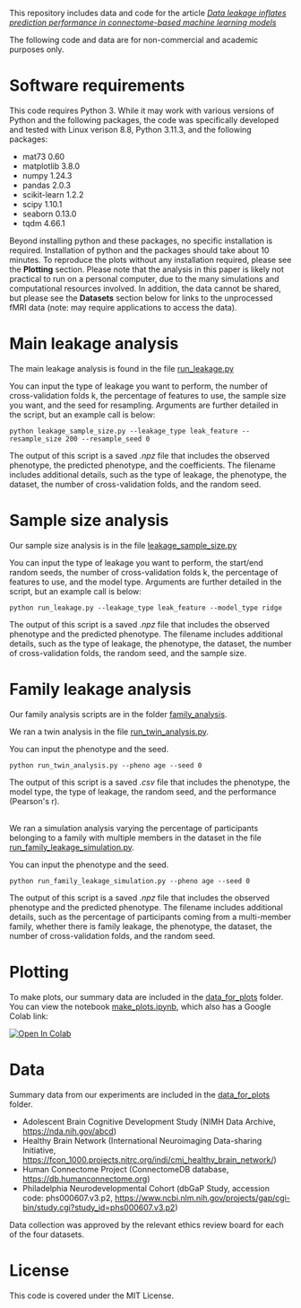 This repository includes data and code for the article [*Data leakage inflates prediction performance in connectome-based machine learning models*](https://www.biorxiv.org/content/10.1101/2023.06.09.544383v1)

The following code and data are for non-commercial and academic purposes only.

# Software requirements

This code requires Python 3. While it may work with various versions of Python and the following packages, the code was specifically developed and tested with Linux verison 8.8, Python 3.11.3, and the following packages:

* mat73 0.60
* matplotlib 3.8.0
* numpy 1.24.3
* pandas 2.0.3
* scikit-learn 1.2.2
* scipy 1.10.1
* seaborn 0.13.0
* tqdm 4.66.1

Beyond installing python and these packages, no specific installation is required. Installation of python and the packages should take about 10 minutes. To reproduce the plots without any installation required, please see the **Plotting** section. Please note that the analysis in this paper is likely not practical to run on a personal computer, due to the many simulations and computational resources involved. In addition, the data cannot be shared, but please see the **Datasets** section below for links to the unprocessed fMRI data (note: may require applications to access the data).

# Main leakage analysis

The main leakage analysis is found in the file [run_leakage.py](run_leakage.py)

You can input the type of leakage you want to perform, the number of cross-validation folds k, the percentage of features to use, the sample size you want, and the seed for resampling. Arguments are further detailed in the script, but an example call is below:

```
python leakage_sample_size.py --leakage_type leak_feature --resample_size 200 --resample_seed 0
```
The output of this script is a saved *.npz* file that includes the observed phenotype, the predicted phenotype, and the coefficients. The filename includes additional details, such as the type of leakage, the phenotype, the dataset, the number of cross-validation folds, and the random seed. 

# Sample size analysis

Our sample size analysis is in the file [leakage_sample_size.py](leakage_sample_size.py)

You can input the type of leakage you want to perform, the start/end random seeds, the number of cross-validation folds k, the percentage of features to use, and the model type. Arguments are further detailed in the script, but an example call is below:

```
python run_leakage.py --leakage_type leak_feature --model_type ridge
```
The output of this script is a saved *.npz* file that includes the observed phenotype and the predicted phenotype. The filename includes additional details, such as the type of leakage, the phenotype, the dataset, the number of cross-validation folds, the random seed, and the sample size. 

# Family leakage analysis

Our family analysis scripts are in the folder [family_analysis](family_analysis).

We ran a twin analysis in the file [run_twin_analysis.py](https://github.com/mattrosenblatt7/leakage_neuroimaging/blob/main/family_analysis/run_twin_analysis.py).

You can input the phenotype and the seed.

```
python run_twin_analysis.py --pheno age --seed 0
```
The output of this script is a saved *.csv* file that includes the phenotype, the model type, the type of leakage, the random seed, and the performance (Pearson's r).  

\
We ran a simulation analysis varying the percentage of participants belonging to a family with multiple members in the dataset in the file [run_family_leakage_simulation.py](https://github.com/mattrosenblatt7/leakage_neuroimaging/blob/main/family_analysis/run_family_leakage_simulation.py).

You can input the phenotype and the seed.

```
python run_family_leakage_simulation.py --pheno age --seed 0
```
The output of this script is a saved *.npz* file that includes the observed phenotype and the predicted phenotype. The filename includes additional details, such as the percentage of participants coming from a multi-member family, whether there is family leakage, the phenotype, the dataset, the number of cross-validation folds, and the random seed. 


# Plotting

To make plots, our summary data are included in the [data_for_plots](data_for_plots) folder. You can view the notebook [make_plots.ipynb](make_plots.ipynb), which also has a Google Colab link:

[![Open In Colab](https://colab.research.google.com/assets/colab-badge.svg)](https://colab.research.google.com/github/mattrosenblatt7/leakage_neuroimaging/blob/main/make_plots.ipynb)

# Data

Summary data from our experiments are included in the [data_for_plots](data_for_plots) folder. 

* Adolescent Brain Cognitive Development Study (NIMH Data Archive, https://nda.nih.gov/abcd)
* Healthy Brain Network (International Neuroimaging Data-sharing Initiative, https://fcon_1000.projects.nitrc.org/indi/cmi_healthy_brain_network/)
* Human Connectome Project (ConnectomeDB database, https://db.humanconnectome.org)
* Philadelphia Neurodevelopmental Cohort (dbGaP Study, accession code: phs000607.v3.p2, https://www.ncbi.nlm.nih.gov/projects/gap/cgi-bin/study.cgi?study_id=phs000607.v3.p2)

Data collection was approved by the relevant ethics review board for each of the four datasets.

# License

This code is covered under the MIT License.
